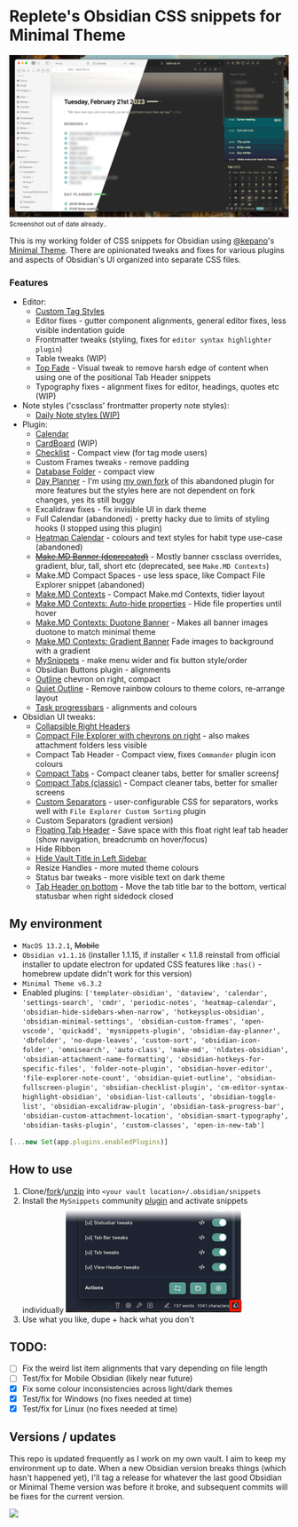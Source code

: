 # Replete's Obsidian CSS snippets for Minimal Theme

![Screenshot](_screenshot.png)
<small>Screenshot out of date already..</small>

This is my working folder of CSS snippets for Obsidian using [@kepano](https://github.com/kepan)'s [Minimal Theme](https://github.com/kepano/obsidian-minimal). There are opinionated tweaks and fixes for various plugins and aspects of Obsidian's UI organized into separate CSS files.

### Features
- Editor:
    - [Custom Tag Styles](https://i.imgur.com/Zc9DLFa.png)
    - Editor fixes - gutter component alignments, general editor fixes, less visible indentation guide
    - Frontmatter tweaks (styling, fixes for `editor syntax highlighter plugin`)
    - Table tweaks (WIP)
    - [Top Fade](https://i.imgur.com/Q0AYg0m.png) - Visual tweak to remove harsh edge of content when using one of the positional Tab Header snippets
    - Typography fixes - alignment fixes for editor, headings, quotes etc (WIP)
- Note styles ('cssclass' frontmatter property note styles):
    - [Daily Note styles (WIP)](https://i.imgur.com/R28YXn9.png)
- Plugin:
    - [Calendar](https://i.imgur.com/1Jrvkbl.png)
    - [CardBoard](https://i.imgur.com/yp7Hxvb.png) (WIP)
    - [Checklist](https://i.imgur.com/51Lvbbh.png) - Compact view (for tag mode users)
    - Custom Frames tweaks - remove padding
    - [Database Folder](https://i.imgur.com/G4TfL3w.png) - compact view
    - [Day Planner](https://i.imgur.com/xFdbIwe.gif) - I'm using [my own fork](https://github.com/replete/obsidian-day-planner) of this abandoned plugin for more features but the styles here are not dependent on fork changes, yes its still buggy
    - Excalidraw fixes - fix invisible UI in dark theme
    - Full Calendar (abandoned) - pretty hacky due to limits of styling hooks (I stopped using this plugin)
    - [Heatmap Calendar](https://i.imgur.com/ndvRLIC.png) - colours and text styles for habit type use-case (abandoned)
    - [~~Make.MD Banner  (deprecated)~~](https://i.imgur.com/bn5bfMS.gif) - Mostly banner cssclass overrides, gradient, blur, tall, short etc (deprecated, see `Make.MD Contexts`)
    - Make.MD Compact Spaces - use less space, like Compact File Explorer snippet (abandoned)
    - [Make.MD Contexts](https://i.imgur.com/C9P1HH7.png) - Compact Make.md Contexts, tidier layout
    - [Make.MD Contexts: Auto-hide properties](https://i.imgur.com/pqUXiQj.gif) - Hide file properties until hover
    - [Make.MD Contexts: Duotone Banner](https://i.imgur.com/fvLOHfA.png) - Makes all banner images duotone to match minimal theme
    - [Make.MD Contexts: Gradient Banner](https://i.imgur.com/o3e6GTa.png) Fade images to background with a gradient
    - [MySnippets](https://i.imgur.com/5E0LyO0.png) - make menu wider and fix button style/order
    - Obsidian Buttons plugin - alignments
    - [Outline](https://i.imgur.com/RgTxA7s.png) chevron on right, compact
    - [Quiet Outline](https://i.imgur.com/XJHUfMk.png) - Remove rainbow colours to theme colors, re-arrange layout
    - [Task progressbars](https://i.imgur.com/eCGkkVD.png) - alignments and colours
- Obsidian UI tweaks:
    - [Collapsible Right Headers](https://i.imgur.com/xFdbIwe.gif)
    - [Compact File Explorer with chevrons on right](https://i.imgur.com/9Kizq2q.png) - also makes attachment folders less visible
    - Compact Tab Header - Compact view, fixes `Commander` plugin icon colours
    - [Compact Tabs](https://i.imgur.com/SYaJkI9.png) - Compact cleaner tabs, better for smaller screensƒ
    - [Compact Tabs (classic)](https://i.imgur.com/Xx15IVB.png) - Compact cleaner tabs, better for smaller screens
    - [Custom Separators](https://i.imgur.com/9Kizq2q.png) - user-configurable CSS for separators, works well with `File Explorer Custom Sorting` plugin
    - Custom Separators (gradient version)
    - [Floating Tab Header](https://i.imgur.com/mAJuEpl.gif) - Save space with this float right leaf tab header (show navigation, breadcrumb on hover/focus)
    - Hide Ribbon
    - [Hide Vault Title in Left Sidebar](https://i.imgur.com/LU98mhD.png)
    - Resize Handles - more muted theme colours
    - Status bar tweaks - more visible text on dark theme 
    - [Tab Header on bottom](https://i.imgur.com/nedVJ5g.png) - Move the tab title bar to the bottom, vertical statusbar when right sidedock closed

## My environment


- `MacOS 13.2.1`, ~~Mobile~~ 
- `Obsidian v1.1.16` (installer 1.1.15, if installer < 1.1.8 reinstall from official installer to update electron for updated CSS features like `:has()` - homebrew update didn't work for this version)
- `Minimal Theme v6.3.2`
- Enabled plugins: `['templater-obsidian', 'dataview', 'calendar', 'settings-search', 'cmdr', 'periodic-notes', 'heatmap-calendar', 'obsidian-hide-sidebars-when-narrow', 'hotkeysplus-obsidian', 'obsidian-minimal-settings', 'obsidian-custom-frames', 'open-vscode', 'quickadd', 'mysnippets-plugin', 'obsidian-day-planner', 'dbfolder', 'no-dupe-leaves', 'custom-sort', 'obsidian-icon-folder', 'omnisearch', 'auto-class', 'make-md', 'nldates-obsidian', 'obsidian-attachment-name-formatting', 'obsidian-hotkeys-for-specific-files', 'folder-note-plugin', 'obsidian-hover-editor', 'file-explorer-note-count', 'obsidian-quiet-outline', 'obsidian-fullscreen-plugin', 'obsidian-checklist-plugin', 'cm-editor-syntax-highlight-obsidian', 'obsidian-list-callouts', 'obsidian-toggle-list', 'obsidian-excalidraw-plugin', 'obsidian-task-progress-bar', 'obsidian-custom-attachment-location', 'obsidian-smart-typography', 'obsidian-tasks-plugin', 'custom-classes', 'open-in-new-tab']`
```js
[...new Set(app.plugins.enabledPlugins)]
```

## How to use

1. Clone/[fork](https://github.com/replete/obsidian-minimal-theme-css-snippets/fork)/[unzip](https://github.com/replete/obsidian-minimal-theme-css-snippets/archive/refs/heads/main.zip) into `<your vault location>/.obsidian/snippets` 
2. Install the `MySnippets` community [plugin](https://github.com/chetachiezikeuzor/MySnippets-Plugin) and activate snippets individually
![MySnippets plugin screenshot](_mysnippets-screenshot.png)
3. Use what you like, dupe + hack what you don't

## TODO:
- [ ] Fix the weird list item alignments that vary depending on file length
- [ ] Test/fix for Mobile Obsidian (likely near future)
- [x] Fix some colour inconsistencies across light/dark themes
- [x] Test/fix for Windows (no fixes needed at time)
- [x] Test/fix for Linux (no fixes needed at time)

## Versions / updates

This repo is updated frequently as I work on my own vault. I aim to keep my environment up to date. When a new Obsidian version breaks things (which hasn't happened yet), I'll tag a release for whatever the last good Obsidian or Minimal Theme version was before it broke, and subsequent commits will be fixes for the current version.

<a href="https://www.buymeacoffee.com/replete"><img src="https://img.buymeacoffee.com/button-api/?text=Buy me a coffee&emoji=&slug=replete&button_colour=BD5FFF&font_colour=ffffff&font_family=Poppins&outline_colour=000000&coffee_colour=FFDD00" /></a>